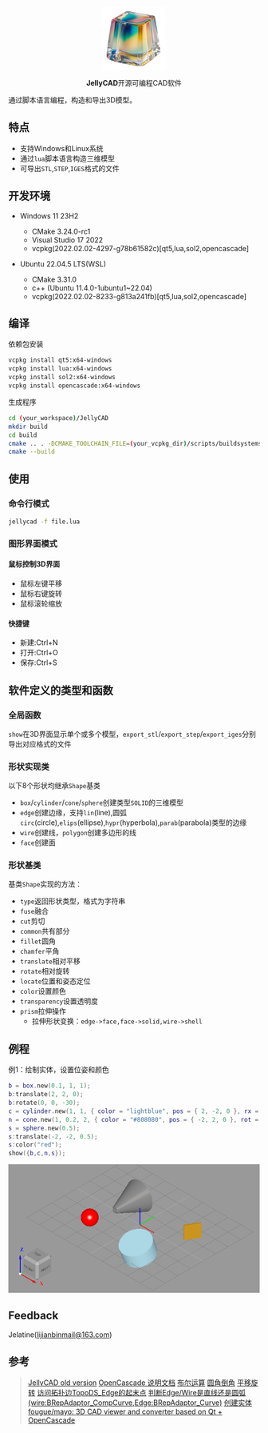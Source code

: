 <div align="center">
  <img src="doc/icon.png" alt="Logo" width="128px" align="center" />
  <p></p>
  <p><strong>JellyCAD</strong>开源可编程CAD软件</p>
</div>
通过脚本语言编程，构造和导出3D模型。

## 特点

- 支持Windows和Linux系统
- 通过`lua`脚本语言构造三维模型
- 可导出`STL`,`STEP`,`IGES`格式的文件

## 开发环境

- Windows 11 23H2
  - CMake 3.24.0-rc1
  - Visual Studio 17 2022
  - vcpkg(2022.02.02-4297-g78b61582c)[qt5,lua,sol2,opencascade]

- Ubuntu 22.04.5 LTS(WSL)
  - CMake 3.31.0
  - c++ (Ubuntu 11.4.0-1ubuntu1~22.04)
  - vcpkg(2022.02.02-8233-g813a241fb)[qt5,lua,sol2,opencascade]

## 编译

依赖包安装

```bash
vcpkg install qt5:x64-windows
vcpkg install lua:x64-windows
vcpkg install sol2:x64-windows
vcpkg install opencascade:x64-windows
```

生成程序

```bash
cd (your_workspace)/JellyCAD
mkdir build
cd build
cmake .. . -DCMAKE_TOOLCHAIN_FILE=(your_vcpkg_dir)/scripts/buildsystems/vcpkg.cmake
cmake --build
```

## 使用

### 命令行模式

```bash
jellycad -f file.lua
```

### 图形界面模式

#### 鼠标控制3D界面

- 鼠标左键平移
- 鼠标右键旋转
- 鼠标滚轮缩放

#### 快捷键
- 新建:Ctrl+N
- 打开:Ctrl+O
- 保存:Ctrl+S

## 软件定义的类型和函数

### 全局函数

`show`在3D界面显示单个或多个模型，`export_stl`/`export_step`/`export_iges`分别导出对应格式的文件

### 形状实现类

以下8个形状均继承`Shape`基类

- `box`/`cylinder`/`cone`/`sphere`创建类型`SOLID`的三维模型
- `edge`创建边缘，支持`lin`(line),圆弧`circ`(circle),`elips`(ellipse),`hypr`(hyperbola),`parab`(parabola)类型的边缘
- `wire`创建线，`polygon`创建多边形的线
- `face`创建面

### 形状基类

基类`Shape`实现的方法：

- `type`返回形状类型，格式为字符串
- `fuse`融合
- `cut`剪切
- `common`共有部分
- `fillet`圆角
- `chamfer`平角
- `translate`相对平移
- `rotate`相对旋转
- `locate`位置和姿态定位
- `color`设置颜色
- `transparency`设置透明度
- `prism`拉伸操作
  - 拉伸形状变换：`edge->face,face->solid,wire->shell`

## 例程
例1：绘制实体，设置位姿和颜色
```lua
b = box.new(0.1, 1, 1);
b:translate(2, 2, 0);
b:rotate(0, 0, -30);
c = cylinder.new(1, 1, { color = "lightblue", pos = { 2, -2, 0 }, rx = 20 });
n = cone.new(1, 0.2, 2, { color = "#808080", pos = { -2, 2, 0 }, rot = { 90, 0, 0 } });
s = sphere.new(0.5);
s:translate(-2, -2, 0.5);
s:color("red");
show({b,c,n,s});
```

![example1](doc/example1.png)

## Feedback

Jelatine([lijianbinmail@163.com](mailto:lijianbinmail@163.com))

## 参考

> [JellyCAD old version](https://github.com/Jelatine/JellyCAD/tree/master)
> [OpenCascade 说明文档](https://dev.opencascade.org/doc/overview/html/index.html)
> [布尔运算](https://blog.csdn.net/weixin_45751713/article/details/139399875)
> [圆角倒角](https://blog.csdn.net/fcqwin/article/details/17204707)
> [平移旋转](https://blog.csdn.net/cfyouling/article/details/136400406)
> [访问拓扑边TopoDS_Edge的起末点](https://blog.csdn.net/s634772208/article/details/130101544)
> [判断Edge/Wire是直线还是圆弧(wire:BRepAdaptor_CompCurve,Edge:BRepAdaptor_Curve)](https://www.cnblogs.com/occi/p/14619592.html)
> [创建实体](https://developer.aliyun.com/article/235775)
> [fougue/mayo: 3D CAD viewer and converter based on Qt + OpenCascade](https://github.com/fougue/mayo)

